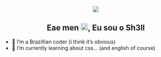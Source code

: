 <h1 align="center"><img src="https://im2.ezgif.com/tmp/ezgif-2-c5c26fd219.gif" align="center"></h1>

<h2 align="center">Eae men <img src="https://raw.githubusercontent.com/MartinHeinz/MartinHeinz/master/wave.gif" width="20px">, Eu sou o Sh3ll</h2>

- 💚 I’m a Brazillian coder (i think it’s obvious)
- 🌱 I’m currently learning about css... (and english of course)
